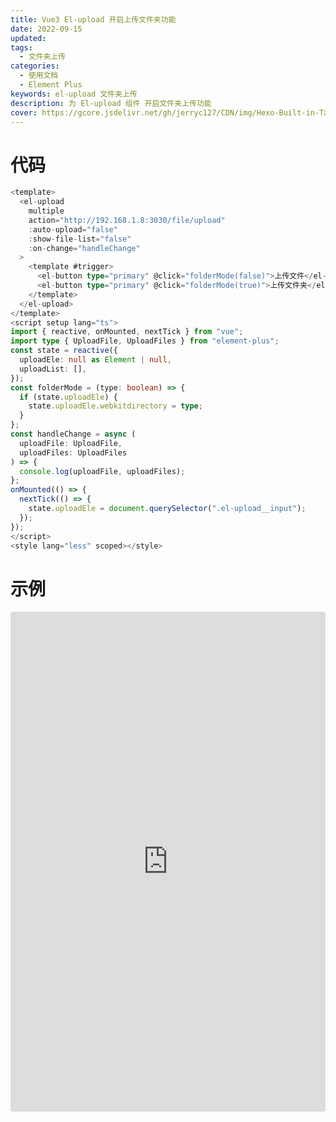 ```yaml
---
title: Vue3 El-upload 开启上传文件夹功能
date: 2022-09-15
updated:
tags:
  - 文件夹上传
categories:
  - 使用文档
  - Element Plus
keywords: el-upload 文件夹上传
description: 为 El-upload 组件 开启文件夹上传功能
cover: https://gcore.jsdelivr.net/gh/jerryc127/CDN/img/Hexo-Built-in-Tag-Plugins-COVER.png
---
```


# 代码

```ts
<template>
  <el-upload
    multiple
    action="http://192.168.1.8:3030/file/upload"
    :auto-upload="false"
    :show-file-list="false"
    :on-change="handleChange"
  >
    <template #trigger>
      <el-button type="primary" @click="folderMode(false)">上传文件</el-button>
      <el-button type="primary" @click="folderMode(true)">上传文件夹</el-button>
    </template>
  </el-upload>
</template>
<script setup lang="ts">
import { reactive, onMounted, nextTick } from "vue";
import type { UploadFile, UploadFiles } from "element-plus";
const state = reactive({
  uploadEle: null as Element | null,
  uploadList: [],
});
const folderMode = (type: boolean) => {
  if (state.uploadEle) {
    state.uploadEle.webkitdirectory = type;
  }
};
const handleChange = async (
  uploadFile: UploadFile,
  uploadFiles: UploadFiles
) => {
  console.log(uploadFile, uploadFiles);
};
onMounted(() => {
  nextTick(() => {
    state.uploadEle = document.querySelector(".el-upload__input");
  });
});
</script>
<style lang="less" scoped></style>
```

# 示例

<iframe src="https://codesandbox.io/p/sandbox/element-upload-n73szt?file=%2Fsrc%2FApp.vue&embed=1"
     style="width:100%; height: 800px; border:0; border-radius: 4px; overflow:hidden;"
     title="element-upload"
     allow="accelerometer; ambient-light-sensor; camera; encrypted-media; geolocation; gyroscope; hid; microphone; midi; payment; usb; vr; xr-spatial-tracking"
     sandbox="allow-forms allow-modals allow-popups allow-presentation allow-same-origin allow-scripts"
   ></iframe>
